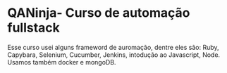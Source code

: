 <h1>QANinja- Curso de automação fullstack</h1>

Esse curso usei alguns frameword de auromação, dentre eles são:
Ruby, Capybara, Selenium, Cucumber, Jenkins, intodução ao Javascript, Node. Usamos também docker e mongoDB.
